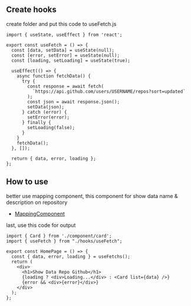## Create hooks

create folder and put this code to useFetch.js

```
import { useState, useEffect } from 'react';

export const useFetch = () => {
  const [data, setData] = useState(null);
  const [error, setError] = useState(null);
  const [loading, setLoading] = useState(true);

  useEffect(() => {
    async function fetchData() {
      try {
        const response = await fetch(
          `https://api.github.com/users/USERNAME/repos?sort=updated`
        );
        const json = await response.json();
        setData(json);
      } catch (error) {
        setError(error);
      } finally {
        setLoading(false);
      }
    }
    fetchData();
  }, []);

  return { data, error, loading };
};
```

## How to use

better use mapping component, this component for show data name & description on repository

- [MappingComponent](https://github.com/Id-Yuu/myr-component/blob/main/Component/MappingComponent_ID.md)

last, use this code for output

```
import { Card } from './component/card';
import { useFetch } from "./hooks/useFetch";

export const HomePage = () => {
  const { data, error, loading } = useFetchs();
  return (
    <div>
      <h1>Show Data Repo Github</h1>
      {loading ? <div>Loading...</div> : <Card list={data} />}
      {error && <div>{error}</div>}
    </div>
  );
};
```
